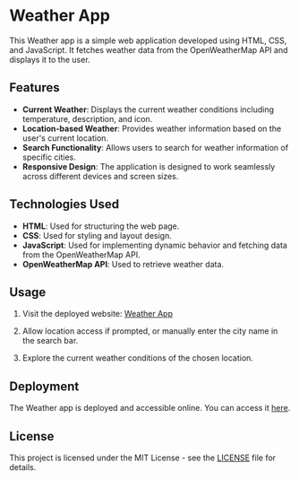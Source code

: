 # Weather App

This Weather app is a simple web application developed using HTML, CSS, and JavaScript. It fetches weather data from the OpenWeatherMap API and displays it to the user.

## Features

- **Current Weather**: Displays the current weather conditions including temperature, description, and icon.
- **Location-based Weather**: Provides weather information based on the user's current location.
- **Search Functionality**: Allows users to search for weather information of specific cities.
- **Responsive Design**: The application is designed to work seamlessly across different devices and screen sizes.

## Technologies Used

- **HTML**: Used for structuring the web page.
- **CSS**: Used for styling and layout design.
- **JavaScript**: Used for implementing dynamic behavior and fetching data from the OpenWeatherMap API.
- **OpenWeatherMap API**: Used to retrieve weather data.

## Usage

1. Visit the deployed website: [Weather App](https://atishfulzade.github.io/weather-website/)

2. Allow location access if prompted, or manually enter the city name in the search bar.

3. Explore the current weather conditions of the chosen location.

## Deployment

The Weather app is deployed and accessible online. You can access it [here](https://atishfulzade.github.io/weather-website/).

## License

This project is licensed under the MIT License - see the [LICENSE](LICENSE) file for details.
